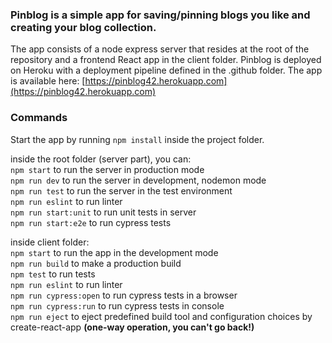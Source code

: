 ### Pinblog is a simple app for saving/pinning blogs you like and creating your blog collection.
The app consists of a node express server that resides at the root of the repository and a frontend React app in the client folder. Pinblog is deployed on Heroku with a deployment pipeline defined in the .github folder.
The app is available here: [https://pinblog42.herokuapp.com](https://pinblog42.herokuapp.com)

### Commands

Start the app by running `npm install` inside the project folder.

inside the root folder (server part), you can: <br>
`npm start` to run the server in production mode <br>
`npm run dev` to run the server in development, nodemon mode <br>
`npm run test` to run the server in the test environment <br>
`npm run eslint` to run linter <br>
`npm run start:unit` to run unit tests in server <br>
`npm run start:e2e` to run cypress tests <br>

inside client folder: <br>
`npm start` to run the app in the development mode <br>
`npm run build` to make a production build <br>
`npm test` to run tests <br>
`npm run eslint` to run linter <br>
`npm run cypress:open` to run cypress tests in a browser <br>
`npm run cypress:run` to run cypress tests in console <br>
`npm run eject` to eject predefined build tool and configuration choices by create-react-app **(one-way operation, you can't go back!)** <br>
